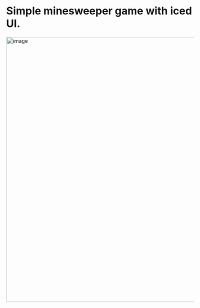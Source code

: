 # Simple minesweeper game with iced UI.

<img width="712" alt="image" src="https://github.com/darrell-roberts/minesweeper/assets/33698065/81581b72-4370-4328-8ba7-9fd25d618621">
